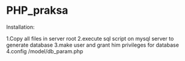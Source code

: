 # PHP_praksa

Installation:

1.Copy all files in server root
2.execute sql script on mysql server to generate database
3.make user and grant him privileges for database
4.config /model/db_param.php
